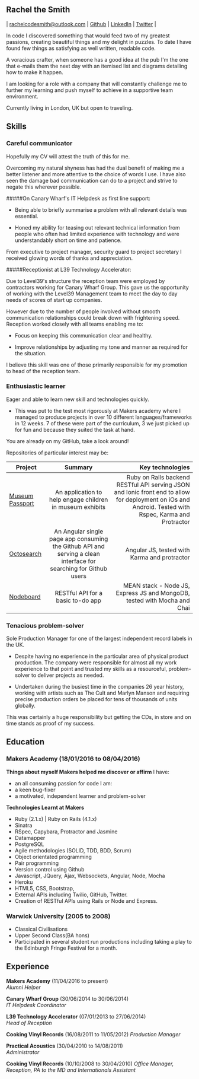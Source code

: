 
## Rachel the Smith

| rachelcodesmith@outlook.com |
[Github](https://github.com/rachelsmithcode) | [LinkedIn](https://uk.linkedin.com/in/rachel-smith-1489a458) | [Twitter](@RachelCodeCraft) |

In code I discovered something that would feed two of my greatest passions, creating beautiful things and my delight in puzzles. To date I have found few things as satisfying as well written, readable code.

A voracious crafter, when someone has a good idea at the pub I'm the one that e-mails them the next day with an itemised list and diagrams detailing how to make it happen.

I am looking for a role with a company that will constantly challenge me to further my learning and push myself to achieve in a supportive team environment.

Currently living in London, UK but open to traveling.

## Skills

### Careful communicator

Hopefully my CV will attest the truth of this for me.

Overcoming my natural shyness has had the dual benefit of making me a better listener and more attentive to the choice of words I use. I have also seen the damage bad communication can do to a project and strive to negate this wherever possible.

#####On Canary Wharf's IT Helpdesk as first line support:

  + Being able to briefly summarise a problem with       all relevant details was essential.

  + Honed my ability for teasing out relevant technical information from people who often had limited experience with technology and were understandably short on time and patience.

From executive to project manager, security guard to project secretary I received glowing words of thanks and appreciation.

#####Receptionist at L39 Technology Accelerator:

  Due to Level39's structure the reception team were employed by contractors working for Canary
  Wharf Group. This gave us the opportunity of working with the Level39 Management team to meet the day to day needs of scores of start up companies.

  However due to the number of people involved without smooth communication relationships could break down with frightening speed. Reception worked closely with all teams enabling me to:

  + Focus on keeping this communication clear and healthy.

  + Improve relationships by adjusting my tone and manner as required for the situation.

I believe this skill was one of those primarily responsible for my promotion to head of the reception team.


### Enthusiastic learner

Eager and able to learn new skill and technologies quickly.

- This was put to the test most rigorously at Makers academy where I managed to produce projects in over 10 different languages/frameworks in 12 weeks. 7 of these were part of the curriculum, 3 we just picked up for fun and because they suited the task at hand.

You are already on my GitHub, take a look around!

Repositories of particular interest may be:

| Project        | Summary          | Key technologies|
| ------------- |:-------------:| -----:|
| [Museum Passport](https://github.com/rachelsmithcode/frontend_museum_passport.git)      | An application to help engage children in museum exhibits | Ruby on Rails backend RESTful API serving JSON and Ionic front end to allow for deployment on iOs and Android. Tested with Rspec, Karma and Protractor |
| [Octosearch](https://github.com/rachelsmithcode/octo-search.git)      | An Angular single page app consuming the Github API and serving a clean interface for searching for Github users       |   Angular JS, tested with Karma and protractor |
| [Nodeboard](https://github.com/rachelsmithcode/nodeboard.git) | RESTful API for a basic to-do app | MEAN stack - Node JS, Express JS and MongoDB, tested with Mocha and Chai |


### Tenacious problem-solver

Sole Production Manager for one of the largest independent record labels in the UK.

  + Despite having no experience in the particular area of physical product production. The company were responsible for almost all my work experience to that point and trusted my skills as a resourceful, problem-solver to deliver projects as needed.

  + Undertaken during the busiest time in the companies 26 year history, working with artists such as The Cult and Marlyn Manson and requiring precise production orders be placed for tens of thousands of units globally.

This was certainly a huge responsibility but getting the CDs, in store and on time stands as proof of my success.   

## Education

### Makers Academy (18/01/2016 to 08/04/2016)

**Things about myself Makers helped me discover or affirm**
I have:
- an all consuming passion for code
I am:
- a keen bug-fixer
- a motivated, independent learner and problem-solver

**Technologies Learnt at Makers**
+ Ruby (2.1.x) | Ruby on Rails (4.1.x)
+ Sinatra
+ RSpec, Capybara, Protractor and Jasmine
+ Datamapper
+ PostgreSQL
+ Agile methodologies (SOLID, TDD, BDD, Scrum)
+ Object orientated programming
+ Pair programming
+ Version control using Github
+ Javascript, JQuery, Ajax, Websockets, Angular, Node, Mocha
+ Heroku
+ HTML5, CSS, Bootstrap,
+ External APIs including Twilio, GitHub, Twitter.
+ Creation of RESTful APIs using Rails or Node and Express.

### Warwick University (2005 to 2008)

- Classical Civilisations
- Upper Second Class(BA hons)
- Participated in several student run productions including taking a play to the Edinburgh Fringe Festival for a month.

## Experience

**Makers Academy** (11/04/2016 to present)  
*Alumni Helper*

**Canary Wharf Group** (30/06/2014 to 30/06/2014)  
*IT Helpdesk Coordinator*  

**L39 Technology Accelerator** (07/01/2013 to 27/06/2014)   
*Head of Reception*  

**Cooking Vinyl Records** (16/08/2011 to 11/05/2012)
*Production Manager*  

**Practical Acoustics** (30/04/2010 to 14/08/2011)  
*Administrator*  

**Cooking Vinyl Records** (10/10/2008 to 30/04/2010)
*Office Manager, Reception, PA to the MD and Internationals Assistant*  

